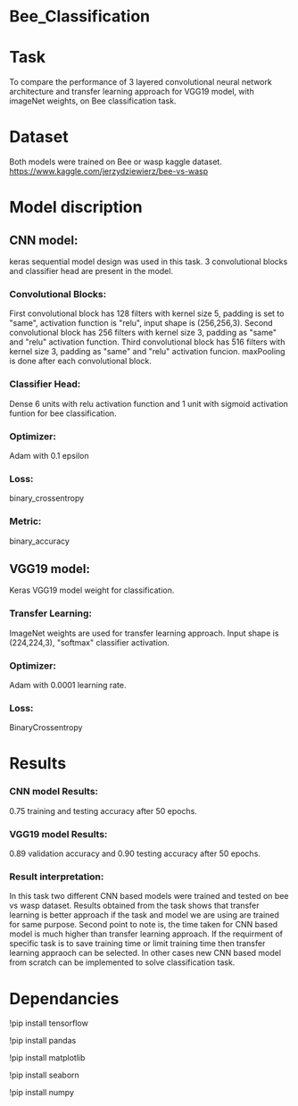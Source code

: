 # Bee_Classification

# Task


To compare the performance of 3 layered convolutional neural network architecture and transfer learning approach for VGG19 model, with imageNet weights, on Bee classification task.

# Dataset

Both models were trained on Bee or wasp kaggle dataset. https://www.kaggle.com/jerzydziewierz/bee-vs-wasp

# Model discription

## CNN model:

keras sequential model design was used in this task. 3 convolutional blocks and classifier head are present in the model. 

### Convolutional Blocks:

First convolutional block has 128 filters with kernel size 5, padding is set to "same", activation function is "relu", input shape is (256,256,3).
Second convolutional block has 256 filters with kernel size 3, padding as "same" and "relu" activation function.
Third convolutional block has 516 filters with kernel size 3, padding as "same" and "relu" activation funcion.
maxPooling is done after each convolutional block.

### Classifier Head:

Dense 6 units with relu activation function and 1 unit with sigmoid activation funtion for bee classification.

### Optimizer: 

Adam with 0.1 epsilon

### Loss:

binary_crossentropy

### Metric:

binary_accuracy


## VGG19 model:

Keras VGG19 model weight for classification.

### Transfer Learning:

ImageNet weights are used for transfer learning approach. Input shape is (224,224,3), "softmax" classifier activation.

### Optimizer:

Adam with 0.0001 learning rate.

### Loss:

BinaryCrossentropy


# Results

### CNN model Results:
0.75 training and testing accuracy after 50 epochs.

### VGG19 model Results:
0.89 validation accuracy and 0.90 testing accuracy after 50 epochs.

### Result interpretation:
In this task two different CNN based models were trained and tested on bee vs wasp dataset. Results obtained from the task shows that transfer learning is better approach if the task and model we are using are trained for same purpose. Second point to note is, the time taken for CNN based model is much higher than transfer learning approach. If the requirment of specific task is to save training time or limit training time then transfer learning appraoch can be selected. In other cases new CNN based model from scratch can be implemented to solve classification task.

# Dependancies
!pip install tensorflow

!pip install pandas

!pip install matplotlib

!pip install seaborn

!pip install numpy


